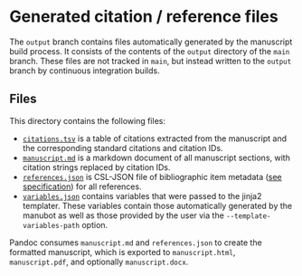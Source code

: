 # Generated citation / reference files

The `output` branch contains files automatically generated by the manuscript build process.
It consists of the contents of the `output` directory of the `main` branch.
These files are not tracked in `main`, but instead written to the `output` branch by continuous integration builds.

## Files

This directory contains the following files:

+ [`citations.tsv`](citations.tsv) is a table of citations extracted from the manuscript and the corresponding standard citations and citation IDs.
+ [`manuscript.md`](manuscript.md) is a markdown document of all manuscript sections, with citation strings replaced by citation IDs.
+ [`references.json`](references.json) is CSL-JSON file of bibliographic item metadata ([see specification](https://github.com/citation-style-language/schema/blob/master/csl-data.json)) for all references.
+ [`variables.json`](variables.json) contains variables that were passed to the jinja2 templater. These variables contain those automatically generated by the manubot as well as those provided by the user via the `--template-variables-path` option.

Pandoc consumes `manuscript.md` and `references.json` to create the formatted manuscript, which is exported to `manuscript.html`, `manuscript.pdf`, and optionally `manuscript.docx`.

